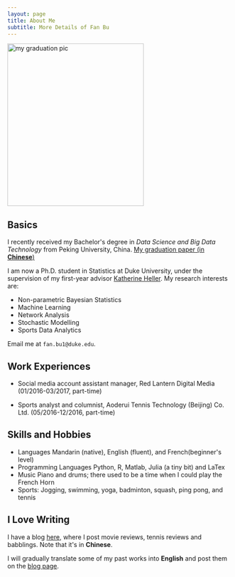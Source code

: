 ```yaml
---
layout: page
title: About Me
subtitle: More Details of Fan Bu
---
```


<img src="https://fanbuduke17.github.io/FanBu_GraduationCeremony_2.jpg" alt="my graduation pic" align="middle" width="307" height="365">

## Basics

I recently received my Bachelor's degree in _Data Science and Big Data Technology_ from Peking University, China. [My graduation paper (in **Chinese**)](https://fanbuduke17.github.io/Graduation_Paper.pdf)

I am now a Ph.D. student in Statistics at Duke University, under the supervision of my first-year advisor [Katherine Heller](http://www2.stat.duke.edu/~kheller/). My research interests are:

- Non-parametric Bayesian Statistics
- Machine Learning
- Network Analysis
- Stochastic Modelling
- Sports Data Analytics

Email me at ``fan.bu1@duke.edu``.

## Work Experiences

* Social media account assistant manager, Red Lantern Digital Media (01/2016-03/2017, part-time)

* Sports analyst and columnist, Aoderui Tennis Technology (Beijing) Co. Ltd. (05/2016-12/2016, part-time)

## Skills and Hobbies

* Languages
  Mandarin (native), English (fluent), and French(beginner's level)
* Programming Languages
  Python, R, Matlab, Julia (a tiny bit) and LaTex
* Music
  Piano and drums; there used to be a time when I could play the French Horn
* Sports: 
  Jogging, swimming, yoga, badminton, squash, ping pong, and tennis

## I Love Writing

I have a blog [here](http://fanny-hi.lofter.com/), where I post movie reviews, tennis reviews and babblings. Note that it's in **Chinese**.

I will gradually translate some of my past works into **English** and post them on the [blog page](https://https://fanbuduke17.github.io/blog).
